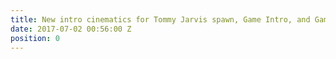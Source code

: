 ```yaml
---
title: New intro cinematics for Tommy Jarvis spawn, Game Intro, and Game Outro
date: 2017-07-02 00:56:00 Z
position: 0
---
```


